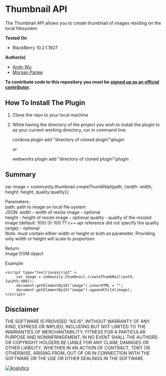 # Thumbnail API

The Thumbnail API allows you to create thumbnail of images residing on the local filesystem.

**Tested On**

* BlackBerry 10.2.1.1927

**Author(s)** 

* [Andy Wu](https://github.com/andywu89)            
* [Morgan Parlee](https://github.com/mkparlee) 

**To contribute code to this repository you must be [signed up as an official contributor](http://blackberry.github.com/howToContribute.html).**

## How To Install The Plugin

1. Clone the repo to your local machine
2. While having the directory of the project you wish to install the plugin to as your current working directory, run in command line:
	
	cordova plugin add "directory of cloned plugin"\plugin
	
	or
	
	webworks plugin add "directory of cloned plugin"\plugin

	
## Summary

var image = community.thumbnail.createThumbNail(path, {width: width, height: height, quality:quality});

Parameters:  
path: path to image on local file system  
JSON: width - width of resize image - optional  
	  height - height of resize image - optional
	  quality - quality of the resized image (default: 100) (0-100 ?? c++ api reference did not specify the quality range) - optional  
Note: must contain either width or height or both as parameter. Providing only width or height will scale to proportion.   

Return:  
Image DOM object  

Example:

	<script type="text/javascript" >
         var image = community.thumbnail.createThumbNail(path, {width:480});
		 document.getElementById("image").innerHTML = "";
		 document.getElementById("image").appendChild(image);
	</script>

## Disclaimer

THE SOFTWARE IS PROVIDED "AS IS", WITHOUT WARRANTY OF ANY KIND, EXPRESS OR IMPLIED, INCLUDING BUT NOT LIMITED TO THE WARRANTIES OF MERCHANTABILITY, FITNESS FOR A PARTICULAR PURPOSE AND NONINFRINGEMENT. IN NO EVENT SHALL THE AUTHORS OR COPYRIGHT HOLDERS BE LIABLE FOR ANY CLAIM, DAMAGES OR OTHER LIABILITY, WHETHER IN AN ACTION OF CONTRACT, TORT OR OTHERWISE, ARISING FROM, OUT OF OR IN CONNECTION WITH THE SOFTWARE OR THE USE OR OTHER DEALINGS IN THE SOFTWARE.

[![Analytics](https://ga-beacon.appspot.com/UA-46817652-1/WebWorks-Community-APIs/BB10-Cordova/Thumbnail?pixel)](https://github.com/igrigorik/ga-beacon)